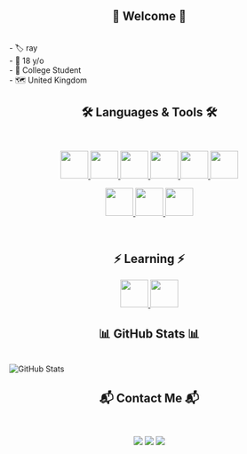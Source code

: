 <h2 align="center">👋 Welcome 👋</h2>

<!-- <p align="center"> -->
<!--   <img src="https://readme-typing-svg.demolab.com?font=Fira+Code&size=16&pause=1000&color=FFFFFF&center=true&vCenter=true&width=500&lines=About+Me;Self-taught+Developer" alt="Typing SVG" /> -->
<!-- </p> -->
</br>
 - 🏷️ ray
 </br>
 - 📅 18 y/o
 </br>
 - 🏫 College Student
 </br>
 - 🗺️ United Kingdom
</br>

<h2 align="center">🛠️ Languages & Tools 🛠️</h2>
</br>
<p align="center">
  <a href="https://developer.mozilla.org/en-US/docs/Web/HTML" target="_blank">
    <img src="https://cdn.jsdelivr.net/gh/devicons/devicon/icons/html5/html5-original.svg" width="50px" height="50px"/>
  </a>
  <a href="https://developer.mozilla.org/en-US/docs/Web/CSS" target="_blank">
    <img src="https://cdn.jsdelivr.net/gh/devicons/devicon/icons/css3/css3-original.svg" width="50px" height="50px"/>
  </a>
  <a href="https://developer.mozilla.org/en-US/docs/Web/JavaScript" target="_blank">
    <img src="https://cdn.jsdelivr.net/gh/devicons/devicon/icons/javascript/javascript-original.svg" width="50px" height="50px"/>
  </a>
  <a href="https://nodejs.org/" target="_blank">
    <img src="https://cdn.jsdelivr.net/gh/devicons/devicon/icons/nodejs/nodejs-original.svg" width="50px" height="50px"/>
  </a>
  <a href="https://react.dev/" target="_blank">
    <img src="https://cdn.jsdelivr.net/gh/devicons/devicon/icons/react/react-original.svg" width="50px" height="50px"/>
  </a>
  <a href="https://python.org" target="_blank">
    <img src="https://cdn.jsdelivr.net/gh/devicons/devicon/icons/python/python-original.svg" width="50px" height="50px"/>
  </a>
</p>

<p align="center">
  <a href="https://mariadb.org/" target="_blank">
    <img src="https://cdn.jsdelivr.net/gh/devicons/devicon/icons/mariadb/mariadb-original.svg" width="50px" height="50px"/>
  </a>
  <a href="https://www.lua.org/" target="_blank">
    <img src="https://cdn.jsdelivr.net/gh/devicons/devicon/icons/lua/lua-original.svg" width="50px" height="50px"/>
  </a>
  <a href="https://www.typescriptlang.org/" target="_blank">
    <img src="https://cdn.jsdelivr.net/gh/devicons/devicon/icons/typescript/typescript-original.svg" width="50px" height="50px"/>
  </a>
</p>
</br>


<h2 align="center">⚡ Learning ⚡</h2>
<p align="center">
  <a href="https://learn.microsoft.com/en-us/dotnet/csharp/" target="_blank">
    <img src="https://cdn.jsdelivr.net/gh/devicons/devicon/icons/csharp/csharp-original.svg" width="50px" height="50px"/>
  </a>
  <a href="https://isocpp.org/" target="_blank">
    <img src="https://cdn.jsdelivr.net/gh/devicons/devicon/icons/cplusplus/cplusplus-original.svg" width="50px" height="50px"/>
  </a>
</p>


<h2 align="center">📊 GitHub Stats 📊</h2>
</br>
<img src="https://github-readme-stats.vercel.app/api?username=unwrittxn&show_icons=true&theme=dark&count_private=true&include_all_commits=true&text_color=ffb6c1" alt="GitHub Stats" />
</br>

<h2 align="center">📬 Contact Me 📬</h2>
</br>
<p align="center">
  <a href="https://x.com/mxntalasylum"><img src="https://img.shields.io/badge/X-%23000000.svg?logo=x&logoColor=white" /></a>
  <a href="https://github.com/unwrittxn"><img src="https://img.shields.io/badge/GitHub-%2312100E.svg?logo=github&logoColor=white" /></a>
  <a href="https://discord.gg/memorie"><img src="https://img.shields.io/badge/Discord-%237289DA.svg?logo=discord&logoColor=white" /></a>
</p>

